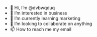 - 👋 Hi, I’m @dvbwqduq
- 👀 I’m interested in business
- 🌱 I’m currently learning marketing
- 💞️ I’m looking to collaborate on anything
- 📫 How to reach me my email

<!---
dvbwqduq/dvbwqduq is a ✨ special ✨ repository because its `README.md` (this file) appears on your GitHub profile.
You can click the Preview link to take a look at your changes.
--->
